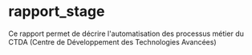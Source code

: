 # rapport_stage
Ce rapport permet de décrire l'automatisation des processus métier du CTDA (Centre de Développement des Technologies Avancées)

